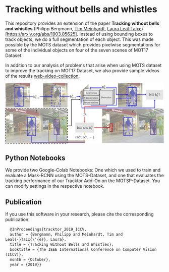 # Tracking without bells and whistles

This repository provides an extension of the paper **Tracking without bells and whistles** (Philipp Bergmann, [Tim Meinhardt](https://dvl.in.tum.de/team/meinhardt/), [Laura Leal-Taixe](https://dvl.in.tum.de/team/lealtaixe/)) [https://arxiv.org/abs/1903.05625]. Instead of using bounding boxes to track objects, we do a full segmentation of each object. This was made possible by the MOTS dataset which provides pixelwise segmentations for some of the individual objects on four of the seven scenes of MOT17 Dataset. 

In addition to our analysis of problems that arise when using MOTS dataset to improve the tracking on MOT17 Dataset, we also provide sample videos of the results [web-video-collection](https://vision.in.tum.de/webshare/u/meinhard/tracking_wo_bnw-supp_video_collection.zip).

![Visualization of Tracktor](data/Tracktor+MaskRCNN.png)

## Python Notebooks

We provide two Google-Colab Notebooks: One which we used to train and evaluate a Mask-RCNN using the MOTS-Dataset, and one that evaluates the tracking performance of our Tracktor Add-On on the MOTSP-Dataset. You can modify settings in the respective notebook.

## Publication
 If you use this software in your research, please cite the corresponding publication:

```
  @InProceedings{tracktor_2019_ICCV,
  author = {Bergmann, Philipp and Meinhardt, Tim and Leal{-}Taix{\'{e}}, Laura},
  title = {Tracking Without Bells and Whistles},
  booktitle = {The IEEE International Conference on Computer Vision (ICCV)},
  month = {October},
  year = {2019}}
```
